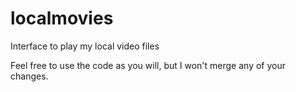 # localmovies
Interface to play my local video files

Feel free to use the code as you will, but I won't merge any of your changes.
